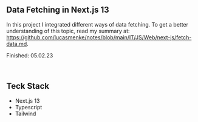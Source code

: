 ## Data Fetching in Next.js 13 

In this project I integrated different ways of data fetching. To get a better understanding of this topic, read my summary at: https://github.com/lucasmenke/notes/blob/main/IT/JS/Web/next-js/fetch-data.md.

Finished: 05.02.23

<br>

## Teck Stack

- Next.js 13
- Typescript
- Tailwind